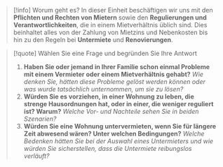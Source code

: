 >[!info] Worum geht es?
>In dieser Einheit beschäftigen wir uns mit den **Pflichten und Rechten von Mietern** sowie den **Regulierungen und Verantwortlichkeiten**, die in einem Mietverhältnis üblich sind. Dies beinhaltet alles von der Zahlung von Mietzins und Nebenkosten bis hin zu den Regeln bei **Untermiete** und **Renovierungen**.

>[!quote] Wählen Sie eine Frage und begründen Sie Ihre Antwort
>1. **Haben Sie oder jemand in Ihrer Familie schon einmal Probleme mit einem Vermieter oder einem Mietverhältnis gehabt?**
>*Wie denken Sie, hätten diese Probleme gelöst werden können oder was wurde tatsächlich unternommen, um sie zu lösen?*
>2. **Würden Sie es vorziehen, in einer Wohnung zu leben, die strenge Hausordnungen hat, oder in einer, die weniger reguliert ist? Warum?**
>*Welche Vor- und Nachteile sehen Sie in beiden Szenarien?*
>3. **Würden Sie eine Wohnung untervermieten, wenn Sie für längere Zeit abwesend wären? Unter welchen Bedingungen?**
>*Welche Bedenken hätten Sie bei der Auswahl eines Untermieters und wie würden Sie sicherstellen, dass die Untermiete reibungslos verläuft?*

